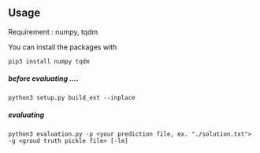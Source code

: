 ## Usage

Requirement : numpy, tqdm

You can install the packages with 

````
pip3 install numpy tqdm
````

##### before evaluating ....

````
python3 setup.py build_ext --inplace
````

##### evaluating


````
python3 evaluation.py -p <your prediction file, ex. "./solution.txt"> -g <groud truth pickle file> [-lm]
````

